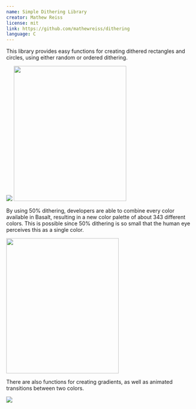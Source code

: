 ```yaml
---
name: Simple Dithering Library
creator: Mathew Reiss
license: mit
link: https://github.com/mathewreiss/dithering
language: C
---
```

This library provides easy functions for creating dithered rectangles and circles, using either random or ordered dithering.

<img src="https://camo.githubusercontent.com/22eff63e7c2cd377f51b9348fef2d86ac7177c58/687474703a2f2f63643862613062343461313563313030363566642d32343436316633393165323062373333363333316435373839303738616635332e7232332e6366312e7261636b63646e2e636f6d2f706562626c652e76616e696c6c61666f72756d732e636f6d2f656469746f722f73352f31623432786c3773656d65372e676966">     <img src="https://camo.githubusercontent.com/a97a768b6177020d2a9edc1f7fce2109230d5c88/687474703a2f2f63643862613062343461313563313030363566642d32343436316633393165323062373333363333316435373839303738616635332e7232332e6366312e7261636b63646e2e636f6d2f706562626c652e76616e696c6c61666f72756d732e636f6d2f656469746f722f6a652f717a717a763533733862326c2e706e67" height="360" width="300">

By using 50% dithering, developers are able to combine every color available in Basalt, resulting in a new color palette
of about 343 different colors. This is possible since 50% dithering is so small that the human eye perceives this as 
a single color.

<img src="http://cd8ba0b44a15c10065fd-24461f391e20b7336331d5789078af53.r23.cf1.rackcdn.com/pebble.vanillaforums.com/editor/3g/fzivcubrgeod.png" height="360" width="300">

There are also functions for creating gradients, as well as animated transitions between two colors.

<img src="https://camo.githubusercontent.com/d768dc60336faf9902925e7741526dabc31dd288/687474703a2f2f63643862613062343461313563313030363566642d32343436316633393165323062373333363333316435373839303738616635332e7232332e6366312e7261636b63646e2e636f6d2f706562626c652e76616e696c6c61666f72756d732e636f6d2f656469746f722f756a2f6a78627775636f6b39357a732e676966">
